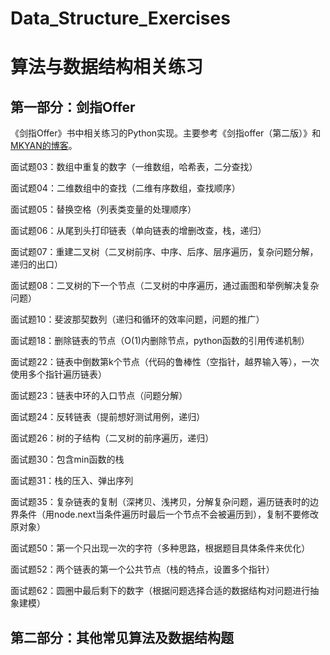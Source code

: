 # Data_Structure_Exercises

# 算法与数据结构相关练习

## 第一部分：剑指Offer

《剑指Offer》书中相关练习的Python实现。主要参考《剑指offer（第二版）》和[MKYAN的博客](https://www.cnblogs.com/yanmk/p/9130681.html)。

面试题03：数组中重复的数字（一维数组，哈希表，二分查找）

面试题04：二维数组中的查找（二维有序数组，查找顺序）

面试题05：替换空格（列表类变量的处理顺序）

面试题06：从尾到头打印链表（单向链表的增删改查，栈，递归）

面试题07：重建二叉树（二叉树前序、中序、后序、层序遍历，复杂问题分解，递归的出口）

面试题08：二叉树的下一个节点（二叉树的中序遍历，通过画图和举例解决复杂问题）

面试题10：斐波那契数列（递归和循环的效率问题，问题的推广）

面试题18：删除链表的节点（O(1)内删除节点，python函数的引用传递机制）

面试题22：链表中倒数第k个节点（代码的鲁棒性（空指针，越界输入等），一次使用多个指针遍历链表）

面试题23：链表中环的入口节点（问题分解）

面试题24：反转链表（提前想好测试用例，递归）

面试题26：树的子结构（二叉树的前序遍历，递归）

面试题30：包含min函数的栈

面试题31：栈的压入、弹出序列

面试题35：复杂链表的复制（深拷贝、浅拷贝，分解复杂问题，遍历链表时的边界条件（用node.next当条件遍历时最后一个节点不会被遍历到），复制不要修改原对象）

面试题50：第一个只出现一次的字符（多种思路，根据题目具体条件来优化）

面试题52：两个链表的第一个公共节点（栈的特点，设置多个指针）

面试题62：圆圈中最后剩下的数字（根据问题选择合适的数据结构对问题进行抽象建模）

## 第二部分：其他常见算法及数据结构题